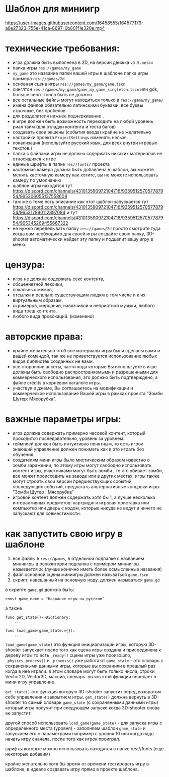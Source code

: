 # Шаблон для миниигр

https://user-images.githubusercontent.com/16458555/164577179-a6e27323-755e-41ca-8697-0b801f1e320e.mp4


# технические требования: 
- игра должна быть выполнена в 2D, на версии движка `v3.5.beta4`
- папка игры `res://games/my_game`
- `my_game` это название папки вашей игры в шаблоне папка  игры примера `res://games/2d`
- основная сцена игры  `res://games/my_game/game.tscn`
- синглтон  `res://games/my_game/game_my_game_singleton.tscn` или gds, больше сингл тонов быть не должно
- все остальные файлы могут находиться только в `res://game/my_game/`
- имена файлов обязательно латинскими буквами, все буквы строчные, без пробелов 
- для разделителя нижнее подчеркивание .
- в игре должен быть  возможность переходить на любой уровень риал тайм  (для отладки контента и теста багов)
- создавать свои экшены (события ввода) крайне не  желательно
- настройки проекта `ProjectSettings` изменять нельзя.
- локализация (используйте русский язык, для всех внутри игровых текстов.)
- папка с файлами игры не должна содержать никаких материалов не относящихся к игре
- единые шрифты в папке `res//fonts/` проекта
- кастомная камера должна быть добавлена в шаблон, вы можете менять кастомную камеру как хотите,  вы не можете использовать камеру по умолчанию
- шаблон игры   находятся тут https://discord.com/channels/431013590972104716/935951257057787954/965306055137558608
- там же в теме есть описание как этот шаблон запускается тут https://discord.com/channels/431013590972104716/935951257057787954/965317890112897084
и тут
https://discord.com/channels/431013590972104716/935951257057787954/965345269455667322
- не нужно переделывать папку `res://games/2d` просто смотрите туда когда вам необходимо для своей игры создайте свою папку, 3D-shooter автоматически найдет эту папку и подцепит вашу игру в меню. 

# цензура:
- игра не должна содержать секс контента, 
- обсценнетной лексики, 
- локальных мемов, 
- отсылки к реально существующим людям в том числе и к их виртуальным образам,
- скримеров, мерцаний, навязчивой и неприятной музыки, любого вида треш контента.
- любого вида провокаций. (изменено)

# авторские права: 
- крайне желательно чтоб все материалы игры были сделаны вами и вашей командой, так же не приветствуется использование любых видов библиотек созданных не вами.
- все сторонние ассеты, части кода которые Вы используете в игре должны быть свободно распространяемыми и разрешенными для коммерческого использования, это должно быть подтверждено, а файле credits в корневом каталоге  игры.
- участвуя в джеме, Вы соглашаетесь на модификации и коммерческое использование Вашей игры в рамках проекта "Зомби Шутер: Мясорубка".

# важные параметры игры:
- игра должна содержать примерно часовой контент, который проходится последовательно, уровень за уровнем.
- геймплей должен быть интуитивно понятным, то есть игрок знающий управление должен понимать как  в это играть без обучения
-  создателям мини игры было мистическим образом известно о зомби  заражении, по этому игры могут свободно использовать контент игры, участниками могут быть зомби , те кто убивает зомби, все может происходить на заводе или в других местах, игры также могут строить свои версии  предшествующих  событий, последующих событий, предлагать альтернативные концовки игры "Зомби Шутер : Мясорубка"
- игровой контент должен содержать хотя бы 1, а лучше несколько интерактивных предметов:  картридж и игровая приставка или компьютер или дверь c кодом, которые никуда не ведут и ничего не запускают для совместимости.


# как запустить свою игру в шаблоне
1. все файлы в `res://games`, в отдельной подпапке с названием миниигры
в репозитории подпапка с примером миниигры называется `2d` (лучше конечно иметь более осмысленные названия)
2. файл основной сцены миниигры должен называться `game.tscn`
3. скрипт, навешанный на основную ноду, должен называться `game.gd`

в скрипте `game.gd` должно быть:
```gdscript
const game_name = "Название игры на русском"
```

а также
```gdscript
func get_state()->Dictionary:
    ...
```
```gdscript
func load_game(game_state:={}):
    ...
```

`load_game(game_state)`
это функция инициализации игры, которую 3D-shooter запускает после того как сцена игры создана и присоединена к дереву игры то есть `_ready()` сцены игры уже произошло, `_physics_process()` и `_process()` уже работают
 `game_state` - это словарь с сохраненными данными игры, которые вы сохранили в прошлый раз когда в нее играли. 
в этом словаре могут быть только числа, строки, Vector2D, Vector3D, массив, словарь.
вызов этой функции передает в мини игру управление. 

`get_state()`
это функция которую 3D-shooter запустит перед возвратом себе управления и закрытием игры.
`get_state()`  должна вернуть в 3D-shooter то самый  словарь `game_state` (с сохраненными данными игры) который игра получит при следующем запуске  когда 3D-shooter снова ее запустит 

другой способ использовать `load_game(game_state)` - для запуска игры с определенного места (уровня) - заполняем шаблон `game_state` и запускаем его с параметрами например с уровня 10 
или когда надо начать игру сначала, после того как игрок проиграл.
 
шрифты которые можно использовать находятся в папке res://fonts
(еще некоторые добавим)

крайне желательно хотя бы время от времени тестировать игру в шаблоне, в идеале создавать игру прямо в проекте шаблона.
